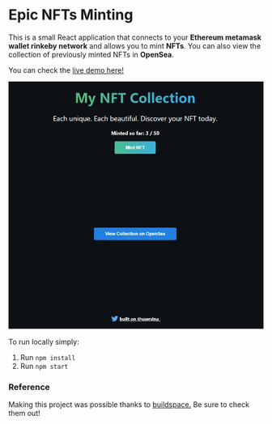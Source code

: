 # Epic NFTs Minting
This is a small React application that connects to your **Ethereum metamask wallet rinkeby network** and allows you to mint **NFTs**. You can also view the collection of previously minted NFTs in **OpenSea**.

You can check the [live demo here!](https://youthful-stonebraker-bb21e1.netlify.app/)

<div align="center">

![](/media/react-nft.JPG)

</div>

To run locally simply:
1. Run `npm install`
2. Run `npm start`

### Reference
Making this project was possible thanks to [buildspace.](https://https://buildspace.so/) Be sure to check them out!

